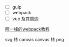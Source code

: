 - [ ] gulp
- [ ] webpack
- [ ] vue 及其周边

[阮一峰的webpack教程](https://github.com/ruanyf/webpack-demos)

svg 转 canvas
canvas 转 png